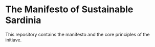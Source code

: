 # The Manifesto of Sustainable Sardinia

This repository contains the manifesto and the core principles of the initiave.
